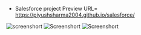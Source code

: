 - Salesforce project Preview URL= https://piyushsharma2004.github.io/salesforce/

![screenshort](https://lh3.googleusercontent.com/u/1/drive-viewer/AITFw-zkbbV80Vwgc9lLBQsc69vSTWBbmA9KiU9rYct4rowFCcRojgz9EQIrUnfDRBzVRLJV80Lre0ZzjVA3RlsPDBCdtSk1kg=w3728-h2800)
![Screenshort](https://lh3.googleusercontent.com/u/1/drive-viewer/AITFw-x2cd3nNZpqtg9XBEjW6n3zFubN6ZuNAI4C39New-6Bh13Tizy2agHKMp4vCrTjSoncMerSSVmjcAecxQPuPBLEZOJ-ww=w3728-h2800)
![Screenshort](https://lh3.googleusercontent.com/u/1/drive-viewer/AITFw-whZUr4v6-VazJu3NRpjg0XX6BvOpQakgPzS-6NT60E7CisitdP_GV9YofBEoYhc6-YGELXtLqOgPsTd17mhMmphYJROQ=w3728-h2800)
